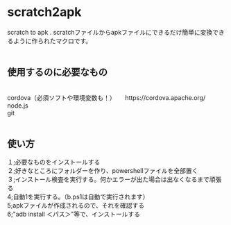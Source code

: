 # scratch2apk
scratch to apk .
scratchファイルからapkファイルにできるだけ簡単に変換できるように作られたマクロです。
<br><br>
<h2>使用するのに必要なもの</h2>
<br>
cordova（必須ソフトや環境変数も！）          　
https://cordova.apache.org/   <br>
node.js<br>
git
<br><br>
<h2>使い方</h2>
<p>１;必要なものをインストールする<br>２;好きなところにフォルダーを作り、powershellファイルを全部置く<br>３;インストール検査を実行する。何かエラーが出た場合は出なくなるまで頑張る<br>4;<stronge>自動1</stronge>を実行する。（b.ps1は自動で実行されます）<br>5;apkファイルが作成されるので、それを確認する<br>6;"adb install ＜パス＞"等で、インストールする</p>

